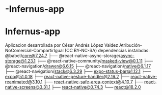 ﻿# -Infernus-app
# Infernus-app
Aplicacion desarrollada por César Andrés López Valdez 
Atribución-NoComercial-CompartirIgual (CC BY-NC-SA)
dependencias instaladas: @babel/core@7.24.7
├── @react-native-async-storage/async-storage@1.23.1
├── @react-native-community/masked-view@0.1.11
├── @react-navigation/drawer@6.6.15
├── @react-navigation/native@6.1.17
├── @react-navigation/stack@6.3.29
├── expo-status-bar@1.12.1
├── expo@51.0.18
├── react-native-gesture-handler@2.16.2
├── react-native-reanimated@3.10.1
├── react-native-safe-area-context@4.10.7
├── react-native-screens@3.31.1
├── react-native@0.74.3
└── react@18.2.0
